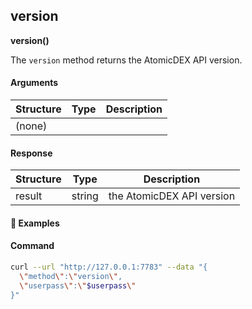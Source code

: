 
## version

**version()**

The `version` method returns the AtomicDEX API version.

#### Arguments

| Structure | Type | Description |
| --------- | ---- | ----------- |
| (none)    |      |             |

#### Response

| Structure | Type   | Description     |
| --------- | ------ | --------------- |
| result    | string | the AtomicDEX API version |

#### :pushpin: Examples

#### Command

```bash
curl --url "http://127.0.0.1:7783" --data "{
  \"method\":\"version\",
  \"userpass\":\"$userpass\"
}"
```

<div style="margin-top: 0.5rem;">

<collapse-text hidden title="Response">

#### Response

```json
{
  "result": "2.0.996_mm2_3bb412578_Linux"
}
```

</collapse-text>

</div>
